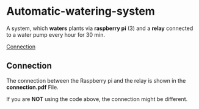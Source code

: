 # Automatic-watering-system
A system, which **waters** plants via **raspberry pi** (3) and a **relay** connected to a water pump every hour for 30 min.

[Connection](#connection)

## Connection
The connection between the Raspberry pi and the relay is shown in the **connection.pdf** File.

If you are **NOT** using the code above, the connection might be different. 

